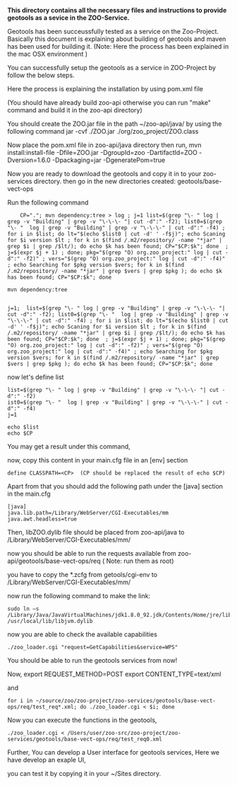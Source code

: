 **This directory contains all the necessary files and instructions to provide geotools as a sevice in the ZOO-Service.** 

Geotools has been succeussfully tested as a service on the Zoo-Project.
Basically this document is explaining about building of geotools and maven has been used for building it. 
(Note: Here the process has been explained in the mac OSX environment )


You can successfully setup the geotools as a service in ZOO-Project by follow the below steps. 

Here the process is explaining the installation by using pom.xml file 

(You should have already build zoo-api otherwise you can run "make" command and build it in the zoo-api directory)

You should create the ZOO.jar file in the  path ~/zoo-api/java/  by using the following command 
	jar -cvf ./ZOO.jar ./org/zoo_project/ZOO.class


Now place the pom.xml file in zoo-api/java  directory 
then run, 
	mvn install:install-file -Dfile=ZOO.jar -DgroupId=zoo -DartifactId=ZOO -Dversion=1.6.0 -Dpackaging=jar -DgeneratePom=true
	

Now you are ready to download the geotools and copy it in to your zoo-services directory.
then go in the new directories created: geotools/base-vect-ops

Run the following command
``` 
 	CP="."; mvn dependency:tree > log ; j=1 list=$(grep "\- " log | grep -v "Building" | grep -v "\-\-\- "| cut -d":" -f2); list0=$(grep "\- "  log | grep -v "Building" | grep -v "\-\-\-" | cut -d":" -f4) ; for i in $list; do lt="$(echo $list0 | cut -d' ' -f$j)"; echo Scaning for $i version $lt ; for k in $(find /.m2/repository/ -name "*jar" | grep $i | grep /$lt/); do echo $k has been found; CP="$CP:$k"; done  ; j=$(expr $j + 1) ; done; pkg="$(grep "O) org.zoo_project:" log | cut -d":" -f2)" ; vers="$(grep "O) org.zoo_project:" log | cut -d":" -f4)" ; echo Searching for $pkg version $vers; for k in $(find /.m2/repository/ -name "*jar" | grep $vers | grep $pkg ); do echo $k has been found; CP="$CP:$k"; done
``` 	
 	mvn dependency:tree
 	
 	
	j=1;  list=$(grep "\- " log | grep -v "Building" | grep -v "\-\-\- "| cut -d":" -f2); list0=$(grep "\- "  log | grep -v "Building" | grep -v "\-\-\-" | cut -d":" -f4) ; for i in $list; do lt="$(echo $list0 | cut -d' ' -f$j)"; echo Scaning for $i version $lt ; for k in $(find /.m2/repository/ -name "*jar" | grep $i | grep /$lt/); do echo $k has been found; CP="$CP:$k"; done  ; j=$(expr $j + 1) ; done; pkg="$(grep "O) org.zoo_project:" log | cut -d":" -f2)" ; vers="$(grep "O) org.zoo_project:" log | cut -d":" -f4)" ; echo Searching for $pkg version $vers; for k in $(find /.m2/repository/ -name "*jar" | grep $vers | grep $pkg ); do echo $k has been found; CP="$CP:$k"; done
	
now let's define list
	
	list=$(grep "\- " log | grep -v "Building" | grep -v "\-\-\- "| cut -d":" -f2)
	ist0=$(grep "\- "  log | grep -v "Building" | grep -v "\-\-\-" | cut -d":" -f4)
	j=1
	
	echo $list
	echo $CP
You may get a result under this command,
	
now, copy this content in your main.cfg file in an [env] section 

	define CLASSPATH=<CP>  (CP should be replaced the result of echo $CP)

Apart from that you should add the following path under the [java] section in the main.cfg

	[java]
	java.lib.path=/Library/WebServer/CGI-Executables/mm
	java.awt.headless=true

Then, libZOO.dylib file should be placed from zoo-api/java to /Library/WebServer/CGI-Executables/mm/

now you should be able to run the requests available from zoo-api/geotools/base-vect-ops/req
( Note: run them as root)
	
you have to copy the *.zcfg from getools/cgi-env to  /Library/WebServer/CGI-Executables/mm/

now run the following command to make the link:
	
	sudo ln –s /Library/Java/JavaVirtualMachines/jdk1.8.0_92.jdk/Contents/Home/jre/lib/server/libjvm.dylib /usr/local/lib/libjvm.dylib


now you are able to check the available capabilities 

	./zoo_loader.cgi "request=GetCapabilities&service=WPS"

You should be able to run the geotools services from now! 

Now, 
	export REQUEST_METHOD=POST
	export CONTENT_TYPE=text/xml
	
and 

	for i in ~/source/zoo/zoo-project/zoo-services/geotools/base-vect-ops/req/test_req*.xml; do ./zoo_loader.cgi < $i; done

Now you can execute the functions in the geotools, 

	./zoo_loader.cgi < /Users/user/zoo-src/zoo-project/zoo-services/geotools/base-vect-ops/req/test_req0.xml 


Further, You can develop a User interface for geotools services, Here we have develop an exaple UI, 

you can test it by copying it in your ~/Sites directory. 







	
	
	



